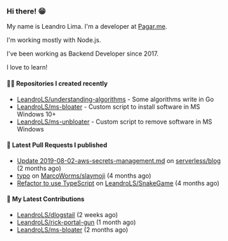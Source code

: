 ### Hi there! 😁 

My name is Leandro Lima. I'm a developer at [Pagar.me](https://pagar.me/).  

I'm working mostly with Node.js. 

I've been working as Backend Developer since 2017. 

I love to learn!  

#### 👨‍💻 Repositories I created recently
- [LeandroLS/understanding-algorithms](https://github.com/LeandroLS/understanding-algorithms) - Some algorithms write in Go
- [LeandroLS/ms-bloater](https://github.com/LeandroLS/ms-bloater) - Custom script to install software in MS Windows 10&#43;
- [LeandroLS/ms-unbloater](https://github.com/LeandroLS/ms-unbloater) - Custom script to remove software in MS Windows

#### 🔨 Latest Pull Requests I published

- [Update 2019-08-02-aws-secrets-management.md](https://github.com/serverless/blog/pull/1041) on [serverless/blog](https://github.com/serverless/blog) (2 months ago)
- [typo](https://github.com/MarcoWorms/slaymoji/pull/2) on [MarcoWorms/slaymoji](https://github.com/MarcoWorms/slaymoji) (4 months ago)
- [Refactor to use TypeScript](https://github.com/LeandroLS/SnakeGame/pull/2) on [LeandroLS/SnakeGame](https://github.com/LeandroLS/SnakeGame) (4 months ago)

#### :construction_worker: My Latest Contributions

- [LeandroLS/dlogstail](https://github.com/LeandroLS/dlogstail) (2 weeks ago)
- [LeandroLS/rick-portal-gun](https://github.com/LeandroLS/rick-portal-gun) (1 month ago)
- [LeandroLS/ms-bloater](https://github.com/LeandroLS/ms-bloater) (2 months ago)
